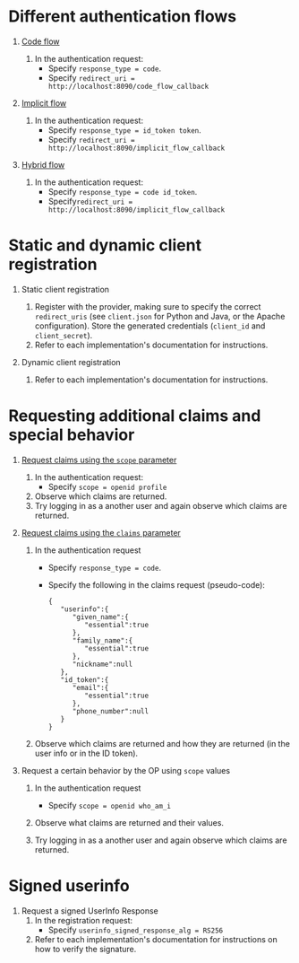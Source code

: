 # Different authentication flows

1. [Code flow](http://openid.net/specs/openid-connect-core-1_0.html#CodeFlowAuth)
    1. In the authentication request:
        * Specify ``response_type = code``.
        * Specify ``redirect_uri = http://localhost:8090/code_flow_callback``
        
1. [Implicit flow](http://openid.net/specs/openid-connect-core-1_0.html#ImplicitFlowAuth)
    1. In the authentication request:
        * Specify ``response_type = id_token token``.
        * Specify ``redirect_uri = http://localhost:8090/implicit_flow_callback``
        
1. [Hybrid flow](http://openid.net/specs/openid-connect-core-1_0.html#HybridFlowAuth)
    1. In the authentication request:
        * Specify ``response_type = code id_token``.
        * Specify``redirect_uri = http://localhost:8090/implicit_flow_callback``

    
# Static and dynamic client registration

1. Static client registration
    1. Register with the provider, making sure to specify the correct ``redirect_uris`` (see ``client.json`` for Python and Java, or the Apache configuration).
       Store the generated credentials (``client_id`` and ``client_secret``).
    1. Refer to each implementation's documentation for instructions.
    
1. Dynamic client registration
    1. Refer to each implementation's documentation for instructions.
 
    
# Requesting additional claims and special behavior

1. [Request claims using the ``scope`` parameter](http://openid.net/specs/openid-connect-core-1_0.html#ScopeClaims)
    1. In the authentication request:
        * Specify ``scope = openid profile``
    1. Observe which claims are returned.
    1. Try logging in as a another user and again observe which claims are returned.
    
1. [Request claims using the ``claims`` parameter](http://openid.net/specs/openid-connect-core-1_0.html#ClaimsParameter)
    1. In the authentication request
        * Specify ``response_type = code``.
        * Specify the following in the claims request (pseudo-code):
            
            ```
            {  
               "userinfo":{  
                  "given_name":{  
                     "essential":true
                  },
                  "family_name":{  
                     "essential":true
                  },
                  "nickname":null
               },
               "id_token":{  
                  "email":{  
                     "essential":true
                  },
                  "phone_number":null
               }
            }
            ``` 
            
    1. Observe which claims are returned and how they are returned (in the user info or in the ID token).
    
1. Request a certain behavior by the OP using ``scope`` values
    1. In the authentication request
        * Specify ``scope = openid who_am_i``
        
    1. Observe what claims are returned and their values.
    1. Try logging in as a another user and again observe which claims are returned.
     
# Signed userinfo

1. Request a signed UserInfo Response
    1. In the registration request:
        * Specify ``userinfo_signed_response_alg = RS256``
    1. Refer to each implementation's documentation for instructions on how to
       verify the signature.
